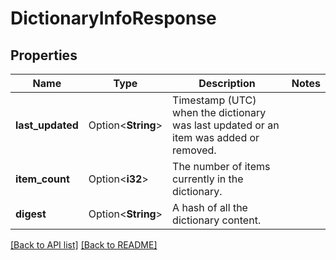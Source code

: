 # DictionaryInfoResponse

## Properties

Name | Type | Description | Notes
------------ | ------------- | ------------- | -------------
**last_updated** | Option<**String**> | Timestamp (UTC) when the dictionary was last updated or an item was added or removed. | 
**item_count** | Option<**i32**> | The number of items currently in the dictionary. | 
**digest** | Option<**String**> | A hash of all the dictionary content. | 

[[Back to API list]](../README.md#documentation-for-api-endpoints) [[Back to README]](../README.md)


